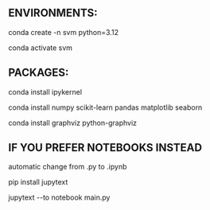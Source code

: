 ## ENVIRONMENTS:



conda create -n svm python=3.12

conda activate svm

## PACKAGES:

conda install ipykernel

conda install numpy scikit-learn pandas matplotlib seaborn

conda install graphviz python-graphviz


## IF YOU PREFER NOTEBOOKS INSTEAD

automatic change from .py to .ipynb

pip install jupytext

jupytext --to notebook main.py

